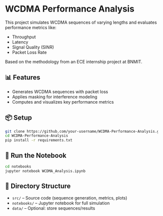 # WCDMA Performance Analysis

This project simulates WCDMA sequences of varying lengths and evaluates performance metrics like:
- Throughput
- Latency
- Signal Quality (SINR)
- Packet Loss Rate

Based on the methodology from an ECE internship project at BNMIT.

## 📊 Features
- Generates WCDMA sequences with packet loss
- Applies masking for interference modeling
- Computes and visualizes key performance metrics

## 📦 Setup

```bash
git clone https://github.com/your-username/WCDMA-Performance-Analysis.git
cd WCDMA-Performance-Analysis
pip install -r requirements.txt
```

## 🧪 Run the Notebook
```bash
cd notebooks
jupyter notebook WCDMA_Analysis.ipynb
```

## 📂 Directory Structure

- `src/` – Source code (sequence generation, metrics, plots)
- `notebooks/` – Jupyter notebook for full simulation
- `data/` – Optional: store sequences/results
